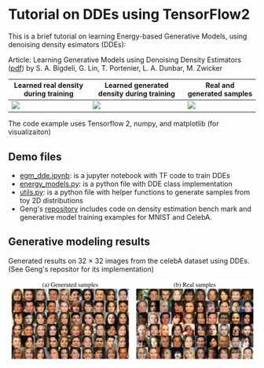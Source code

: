 # Tutorial on DDEs using TensorFlow2

This is a brief tutorial on learning Energy-based Generative Models, using denoising density esimators (DDEs):

Article: Learning Generative Models using Denoising Density Estimators ([pdf](https://arxiv.org/abs/2001.02728))
by S. A. Bigdeli, G. Lin, T. Portenier, L. A. Dunbar, M. Zwicker

| Learned real density during training | Learned generated density during training | Real and generated samples |
| --- | --- | --- |
| <img src="example_images/den_real.gif" width="380"> | <img src="example_images/den_fake.gif" width="400"> | <img src="example_images/samples.gif" width="400"> |



The code example uses Tensorflow 2, numpy, and matplotlib (for visualizaiton)


## Demo files
- [egm_dde.ipynb](https://github.com/siavashBigdeli/EGM-DDE/blob/master/egm_dde.ipynb): is a jupyter notebook with TF code to train DDEs
- [energy_models.py](https://github.com/siavashBigdeli/EGM-DDE/blob/master/energy_models.py): is a python file with DDE class implementation
- [utils.py](https://github.com/siavashBigdeli/EGM-DDE/blob/master/utils.py): is a python file with helper functions to generate samples from toy 2D distributions
- Geng's [repository](https://github.com/logchan/dde) includes code on density estimation bench mark and generative model training examples for MNIST and CelebA.

## Generative modeling results
Generated results on 32 × 32 images from the celebA dataset using DDEs. (See Geng's repositor for its implementation)

<img src="example_images/celeba_results.png" width="800"> 
